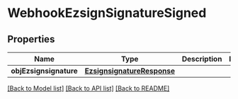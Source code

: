 # WebhookEzsignSignatureSigned

## Properties
Name | Type | Description | Notes
------------ | ------------- | ------------- | -------------
**objEzsignsignature** | [**EzsignsignatureResponse**](EzsignsignatureResponse.md) |  | 

[[Back to Model list]](../README.md#documentation-for-models) [[Back to API list]](../README.md#documentation-for-api-endpoints) [[Back to README]](../README.md)


